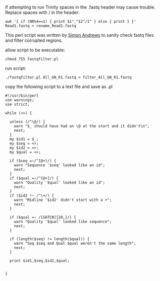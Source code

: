 If attempting to run Trinity spaces in the .fastq header may cause trouble. Replace spaces with / in the header:
```
awk '{ if (NR%4==1) { print $1"_"$2"/1" } else { print } }' Read1.fastq > rename_Read1.fastq
```

This perl script was written by [Simon Andrews](https://github.com/s-andrews) to sanity check fastq files and filter corrupted regions.

allow script to be executable:
``` 
chmod 755 fastqfilter.pl
```
run script:
```
./fastqfilter.pl All_GN_R1.fastq > filter_All_GN_R1.fastq

```
copy the following script to a text file and save as .pl
```
#!/usr/bin/perl
use warnings;
use strict;

while (<>) {

  unless (/^\@/) {
    warn "$_ should have had an \@ at the start and it didn't\n";
    next;
  }
  my $id1 = $_;
  my $seq = <>;
  my $id2 = <>;
  my $qual = <>;

  if ($seq =~/^[@+]/) {
    warn "Sequence '$seq' looked like an id";
    next;
  }
  if ($qual =~/^[@+]/) {
    warn "Quality '$qual' looked like an id";
    next;
  }
  if ($id2 !~ /^\+/) {
    warn "Midline '$id2' didn't start with a +";
    next;
  }

  if ($qual =~ /[GATCN]{20,}/) {
    warn "Quality '$qual' looked like sequence";
    next;
  }

  if (length($seq) != length($qual)) {
    warn "Seq $seq and Qual $qual weren't the same length";
    next;
  }

  print $id1,$seq,$id2,$qual;


}
```
